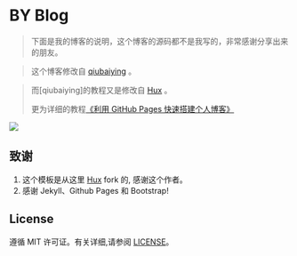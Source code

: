 # BY Blog

> 下面是我的博客的说明，这个博客的源码都不是我写的，非常感谢分享出来的朋友。

> 这个博客修改自 [qiubaiying](http://qiubaiying.github.io) 。

> 而[qiubaiying]的教程又是修改自 [Hux](https://github.com/Huxpro/huxpro.github.io) 。
> 
> 更为详细的教程[《利用 GitHub Pages 快速搭建个人博客》](http://www.jianshu.com/p/e68fba58f75c) 
> 

![](https://raw.githubusercontent.com/qiubaiying/qiubaiying.github.io/master/img/readme-home.png)


## 致谢

1. 这个模板是从这里 [Hux](https://github.com/Huxpro/huxpro.github.io) fork 的, 感谢这个作者。 
2. 感谢 Jekyll、Github Pages 和 Bootstrap!

## License

遵循 MIT 许可证。有关详细,请参阅 [LICENSE](https://github.com/qiubaiying/qiubaiying.github.io/blob/master/LICENSE)。

